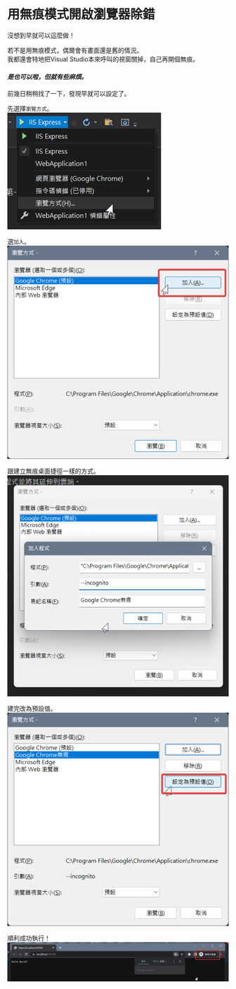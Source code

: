 # 用無痕模式開啟瀏覽器除錯

沒想到早就可以這麼做！
<!--more-->
若不是用無痕模式，偶爾會有畫面還是舊的情況。  
我都還會特地把Visual Studio本來呼叫的視窗關掉，自己再開個無痕。  
#### *是也可以啦，但就有些麻煩。*    
  
前幾日稍稍找了一下，發現早就可以設定了。  
  
先選擇`瀏覽方式`。  
[![sample](../img/2023011902_00.png)](../img/2023011902_00.png) 
  
選`加入`。  
[![sample](../img/2023011902_01.png)](../img/2023011902_01.png) 
  
跟建立無痕桌面捷徑一樣的方式。  
[![sample](../img/2023011902_02.png)](../img/2023011902_02.png)   
  
建完改為預設值。  
[![sample](../img/2023011902_03.png)](../img/2023011902_03.png)  
  
順利成功執行！  
[![sample](../img/2023011902_04.png)](../img/2023011902_04.png)
